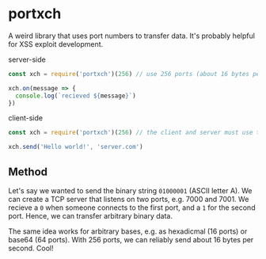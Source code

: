 # portxch

A weird library that uses port numbers to transfer data. It's probably helpful for XSS exploit development.


server-side

```js
const xch = require('portxch')(256) // use 256 ports (about 16 bytes per second)

xch.on(message => {
  console.log(`recieved ${message}`)
})
```

client-side

```js
const xch = require('portxch')(256) // the client and server must use the same number of ports

xch.send('Hello world!', 'server.com')
```


## Method

Let's say we wanted to send the binary string `01000001` (ASCII letter A). We can create a TCP server that 
listens on two ports, e.g. 7000 and 7001. We recieve a `0` when someone connects to the first port, and a 
`1` for the second port. Hence, we can transfer arbitrary binary data.

The same idea works for arbitrary bases, e.g. as hexadicmal (16 ports) or base64 (64 ports). With 256 ports, 
we can reliably send about 16 bytes per second. Cool!
